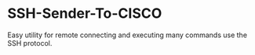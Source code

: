 # SSH-Sender-To-CISCO
Easy utility for remote connecting and executing many commands use the SSH protocol.
